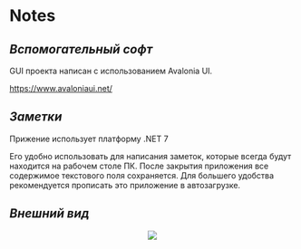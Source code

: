 # Notes
## *Вспомогательный софт*

GUI проекта написан с использованием Avalonia UI.

https://www.avaloniaui.net/

## *Заметки*
Прижение использует платформу .NET 7

Его удобно использовать для написания заметок, которые всегда будут находится на рабочем столе ПК. 
После закрытия приложения все содержимое текстового поля сохраняется.
Для большего удобства рекомендуется прописать это приложение в автозагрузке.

## *Внешний вид*
<p align="center">
  <img src="https://github.com/AndreyAbdulkayumov/Notes/assets/86914394/25e898c3-f1a9-4687-8225-0d86f2f8f25e" />
</p>

